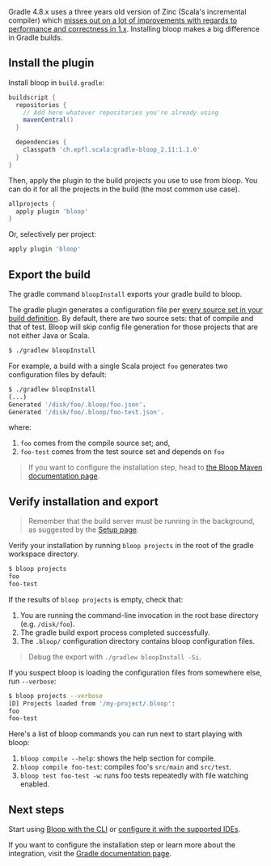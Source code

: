 Gradle 4.8.x uses a three years old version of Zinc (Scala's incremental compiler) which [misses out
on a lot of improvements with regards to performance and correctness in
1.x](https://www.scala-lang.org/blog/2017/11/03/zinc-blog-1.0.html). Installing bloop makes a big
difference in Gradle builds.

## Install the plugin

Install bloop in `build.gradle`:

```groovy
buildscript {
  repositories {
    // Add here whatever repositories you're already using
    mavenCentral()
  }

  dependencies {
    classpath 'ch.epfl.scala:gradle-bloop_2.11:1.1.0'
  }
}
```

Then, apply the plugin to the build projects you use to use from bloop. You can do it for all the
projects in the build (the most common use case).

```groovy
allprojects {
  apply plugin 'bloop'
}
```

Or, selectively per project:

```groovy
apply plugin 'bloop'
```

## Export the build

The gradle command `bloopInstall` exports your gradle build to bloop.

The gradle plugin generates a configuration file per [every source set in your build
definition](https://docs.gradle.org/current/userguide/scala_plugin.html#sec:scala_source_set_properties).
By default, there are two source sets: that of compile and that of test. Bloop will skip config file
generation for those projects that are not either Java or Scala.

```bash
$ ./gradlew bloopInstall
```

For example, a build with a single Scala project `foo` generates two configuration files by default:

```bash
$ ./gradlew bloopInstall
(...)
Generated '/disk/foo/.bloop/foo.json'.
Generated '/disk/foo/.bloop/foo-test.json'.
```

where:
1. `foo` comes from the compile source set; and,
1. `foo-test` comes from the test source set and depends on `foo`

> If you want to configure the installation step, head to [the Bloop Maven documentation
page](build-tools/maven.md).

## Verify installation and export

> Remember that the build server must be running in the background, as suggested by the [Setup
page](/setup).

Verify your installation by running `bloop projects` in the root of the gradle workspace directory.

```bash
$ bloop projects
foo
foo-test
```

If the results of `bloop projects` is empty, check that:

1. You are running the command-line invocation in the root base directory (e.g. `/disk/foo`).
1. The gradle build export process completed successfully.
1. The `.bloop/` configuration directory contains bloop configuration files.

> Debug the export with `./gradlew bloopInstall -Si`.

If you suspect bloop is loading the configuration files from somewhere else, run `--verbose`:

```bash
$ bloop projects --verbose
[D] Projects loaded from '/my-project/.bloop':
foo
foo-test
```

Here's a list of bloop commands you can run next to start playing with bloop:

1. `bloop compile --help`: shows the help section for compile.
1. `bloop compile foo-test`: compiles foo's `src/main` and `src/test`.
1. `bloop test foo-test -w`: runs foo tests repeatedly with file watching enabled.

## Next steps

Start using [Bloop with the CLI](docs/usage) or [configure it with the supported IDEs](docs/ides/overview).

If you want to configure the installation step or learn more about the integration, visit the
[Gradle documentation page](docs/build-tools/gradle).
